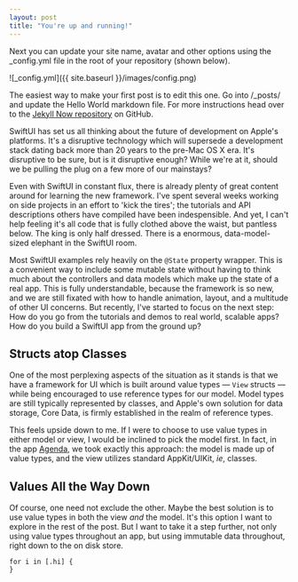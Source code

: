```yaml
---
layout: post
title: "You're up and running!"
---
```


Next you can update your site name, avatar and other options using the _config.yml file in the root of your repository (shown below).

![_config.yml]({{ site.baseurl }}/images/config.png)

The easiest way to make your first post is to edit this one. Go into /_posts/ and update the Hello World markdown file. For more instructions head over to the [Jekyll Now repository](https://github.com/barryclark/jekyll-now) on GitHub.


SwiftUI has set us all thinking about the future of development on Apple's platforms. It's a disruptive technology which will supersede a development stack dating back more than 20 years to the pre-Mac OS X era. It's disruptive to be sure, but is it disruptive enough? While we're at it, should we be pulling the plug on a few more of our mainstays?

Even with SwiftUI in constant flux, there is already plenty of great content around for learning  the new framework. I've spent several weeks working on side projects in an effort to 'kick the tires'; the tutorials and API descriptions others have compiled have been indespensible. And yet, I can't help feeling it's all code that is fully clothed above the waist, but pantless below. The king is only half dressed. There is a enormous, data-model-sized elephant in the SwiftUI room.

Most SwiftUI examples rely heavily on the `@State` property wrapper. This is a convenient way to include some mutable state without having to think much about the controllers and data models which make up the state of a real app. This is fully understandable, because the framework is so new, and we are still fixated with how to handle animation, layout, and a multitude of other UI concerns. But recently, I've started to focus on the next step: How do you go from the tutorials and demos to real world, scalable apps? How do you build a SwiftUI app from the ground up?

## Structs atop Classes

One of the most perplexing aspects of the situation as it stands is that we have a framework for UI which is built around value types — `View` structs — while being encouraged to use reference types for our model. Model types are still typically represented by classes, and Apple's own solution for data storage, Core Data, is firmly established in the realm of reference types.

This feels upside down to me. If I were to choose to use value types in either model or view, I would be inclined to pick the model first. In fact, in the app [Agenda](https://agenda.com), we took exactly this approach: the model is made up of value types, and the view utilizes standard AppKit/UIKit, _ie_, classes.

## Values All the Way Down

Of course, one need not exclude the other. Maybe the best solution is to use value types in both the view _and_ the model. It's this option I want to explore in the rest of the post. But I want to take it a step further, not only using value types throughout an app, but using immutable data throughout, right down to the on disk store.

```
for i in [.hi] {
}
```

